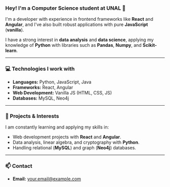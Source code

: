### Hey! I'm a Computer Science student at UNAL 👋

I'm a developer with experience in frontend frameworks like **React** and **Angular**, and I've also built robust applications with pure **JavaScript** (**vanilla**).

I have a strong interest in **data analysis** and **data science**, applying my knowledge of **Python** with libraries such as **Pandas**, **Numpy**, and **Scikit-learn**.

---

### 💻 Technologies I work with

-   **Languages:** Python, JavaScript, Java
-   **Frameworks:** React, Angular
-   **Web Development:** Vanilla JS (HTML, CSS, JS)
-   **Databases:** MySQL, Neo4j

---

### 🌱 Projects & Interests

I am constantly learning and applying my skills in:
-   Web development projects with **React** and **Angular**.
-   Data analysis, linear algebra, and cryptography with **Python**.
-   Handling relational (**MySQL**) and graph (**Neo4j**) databases.

---

### 📫 Contact

-   **Email:** [your.email@example.com](mailto:your.email@example.com)
